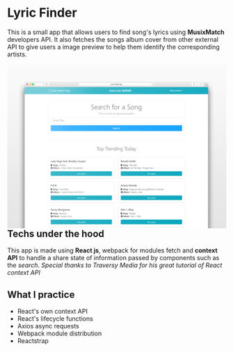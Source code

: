 # Lyric Finder

This is a small app that allows users to find song's lyrics using **MusixMatch** developers API. It also fetches the songs album cover from other external API to give users a image preview to help them identify the corresponding artists. 

<img src="/Screens/Safari Lyric Finder.jpg"
     alt="React Lyric Finder"
     style="float: left; margin-right: 10px;" />
     
## Techs under the hood 
This app is made using <strong>React js</strong>, webpack for modules fetch and <strong>context API</strong> to handle a share state of information passed by components such as the *search*.
<i> Special thanks to Traversy Media for his great tutorial of React context API </i>

## What I practice 
- React's own context API
- React's lifecycle functions
- Axios async requests
- Webpack module distribution
- Reactstrap

